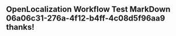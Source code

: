 <properties
ms.topic="hero-topic"
ms.test1="hero-topic"
ms.test2="test"/>


## OpenLocalization Workflow Test MarkDown 06a06c31-276a-4f12-b4ff-4c08d5f96aa9 thanks!



<!--HONumber=Jan17_HO1-->


